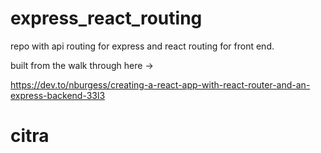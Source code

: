 # express_react_routing
repo with api routing for express and react routing for front end.

built from the walk through here ->

https://dev.to/nburgess/creating-a-react-app-with-react-router-and-an-express-backend-33l3
# citra
